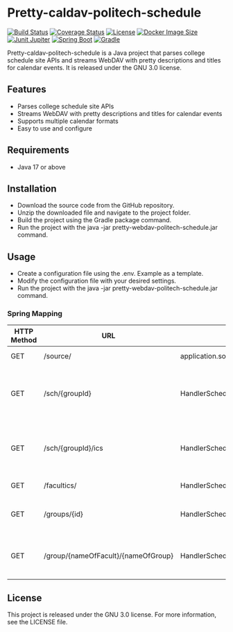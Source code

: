 # Pretty-caldav-politech-schedule
[![Build Status](https://img.shields.io/travis/michael2to3/pretty-caldav-politech-schedule?style=flat-square)](https://travis-ci.com/michael2to3/pretty-caldav-politech-schedule)
[![Coverage Status](https://img.shields.io/codecov/c/github/michael2to3/pretty-caldav-politech-schedule?style=flat-square)](https://codecov.io/gh/michael2to3/pretty-caldav-politech-schedule)
[![License](https://img.shields.io/github/license/michael2to3/pretty-caldav-politech-schedule?style=flat-square)](https://github.com/michael2to3/pretty-caldav-politech-schedule/blob/main/LICENSE)
[![Docker Image Size](https://img.shields.io/docker/image-size/dockeronfullpc/pretty-caldav-politech-schedule?style=flat-square)](https://hub.docker.com/r/dockeronfullpc/pretty-caldav-politech-schedule)
[![Junit Jupiter](https://img.shields.io/badge/Junit-Jupiter-green?style=flat-square)](https://junit.org/junit5/)
[![Spring Boot](https://img.shields.io/badge/Spring-Boot-green?style=flat-square)](https://spring.io/projects/spring-boot)
[![Gradle](https://img.shields.io/badge/Gradle-blue?style=flat-square)](https://gradle.org/)

Pretty-caldav-politech-schedule is a Java project that parses college schedule site APIs and streams WebDAV with pretty descriptions and titles for calendar events. It is released under the GNU 3.0 license.

## Features

- Parses college schedule site APIs
- Streams WebDAV with pretty descriptions and titles for calendar events
- Supports multiple calendar formats
- Easy to use and configure

## Requirements

- Java 17 or above

## Installation

- Download the source code from the GitHub repository.
- Unzip the downloaded file and navigate to the project folder.
- Build the project using the Gradle package command.
- Run the project with the java -jar pretty-webdav-politech-schedule.jar command.

## Usage

- Create a configuration file using the .env. Example as a template.
- Modify the configuration file with your desired settings.
- Run the project with the java -jar pretty-webdav-politech-schedule.jar command.

### Spring Mapping

| HTTP Method | URL | Source | Description |
| --- | --- | --- | --- |
| GET | /source/ | application.source | Get variable from application.source |
| GET | /sch/{groupId} | HandlerSchedule.generateScheduleJson | Get schedule in JSON format for the specified group ID, start date, and end date |
| GET | /sch/{groupId}/ics | HandlerSchedule.generateScheduleIcal | Get schedule in iCalendar format for the specified group ID, start date, and end date |
| GET | /facultics/ | HandlerSchedule.generateFacultiesJson | Get faculties in JSON format |
| GET | /groups/{id} | HandlerSchedule.generateGroupsJson | Get groups in JSON format for the specified group ID |
| GET | /group/{nameOfFacult}/{nameOfGroup} | HandlerSchedule.generateGroupJson | Get group in JSON format for the specified faculty name and group name |


## License

This project is released under the GNU 3.0 license. For more information, see the LICENSE file.
